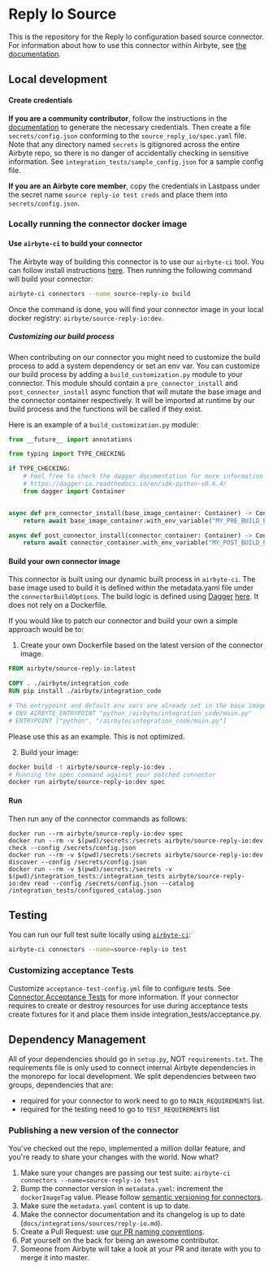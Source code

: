 # Reply Io Source

This is the repository for the Reply Io configuration based source connector.
For information about how to use this connector within Airbyte, see [the documentation](https://docs.airbyte.io/integrations/sources/reply-io).

## Local development

#### Create credentials
**If you are a community contributor**, follow the instructions in the [documentation](https://docs.airbyte.io/integrations/sources/reply-io)
to generate the necessary credentials. Then create a file `secrets/config.json` conforming to the `source_reply_io/spec.yaml` file.
Note that any directory named `secrets` is gitignored across the entire Airbyte repo, so there is no danger of accidentally checking in sensitive information.
See `integration_tests/sample_config.json` for a sample config file.

**If you are an Airbyte core member**, copy the credentials in Lastpass under the secret name `source reply-io test creds`
and place them into `secrets/config.json`.

### Locally running the connector docker image




#### Use `airbyte-ci` to build your connector
The Airbyte way of building this connector is to use our `airbyte-ci` tool.
You can follow install instructions [here](https://github.com/airbytehq/airbyte/blob/master/airbyte-ci/connectors/pipelines/README.md#L1).
Then running the following command will build your connector:

```bash
airbyte-ci connectors --name source-reply-io build
```
Once the command is done, you will find your connector image in your local docker registry: `airbyte/source-reply-io:dev`.

##### Customizing our build process
When contributing on our connector you might need to customize the build process to add a system dependency or set an env var.
You can customize our build process by adding a `build_customization.py` module to your connector.
This module should contain a `pre_connector_install` and `post_connector_install` async function that will mutate the base image and the connector container respectively.
It will be imported at runtime by our build process and the functions will be called if they exist.

Here is an example of a `build_customization.py` module:
```python
from __future__ import annotations

from typing import TYPE_CHECKING

if TYPE_CHECKING:
    # Feel free to check the dagger documentation for more information on the Container object and its methods.
    # https://dagger-io.readthedocs.io/en/sdk-python-v0.6.4/
    from dagger import Container


async def pre_connector_install(base_image_container: Container) -> Container:
    return await base_image_container.with_env_variable("MY_PRE_BUILD_ENV_VAR", "my_pre_build_env_var_value")

async def post_connector_install(connector_container: Container) -> Container:
    return await connector_container.with_env_variable("MY_POST_BUILD_ENV_VAR", "my_post_build_env_var_value")
```

#### Build your own connector image
This connector is built using our dynamic built process in `airbyte-ci`.
The base image used to build it is defined within the metadata.yaml file under the `connectorBuildOptions`.
The build logic is defined using [Dagger](https://dagger.io/) [here](https://github.com/airbytehq/airbyte/blob/master/airbyte-ci/connectors/pipelines/pipelines/builds/python_connectors.py).
It does not rely on a Dockerfile.

If you would like to patch our connector and build your own a simple approach would be to:

1. Create your own Dockerfile based on the latest version of the connector image.
```Dockerfile
FROM airbyte/source-reply-io:latest

COPY . ./airbyte/integration_code
RUN pip install ./airbyte/integration_code

# The entrypoint and default env vars are already set in the base image
# ENV AIRBYTE_ENTRYPOINT "python /airbyte/integration_code/main.py"
# ENTRYPOINT ["python", "/airbyte/integration_code/main.py"]
```
Please use this as an example. This is not optimized.

2. Build your image:
```bash
docker build -t airbyte/source-reply-io:dev .
# Running the spec command against your patched connector
docker run airbyte/source-reply-io:dev spec
```
#### Run
Then run any of the connector commands as follows:
```
docker run --rm airbyte/source-reply-io:dev spec
docker run --rm -v $(pwd)/secrets:/secrets airbyte/source-reply-io:dev check --config /secrets/config.json
docker run --rm -v $(pwd)/secrets:/secrets airbyte/source-reply-io:dev discover --config /secrets/config.json
docker run --rm -v $(pwd)/secrets:/secrets -v $(pwd)/integration_tests:/integration_tests airbyte/source-reply-io:dev read --config /secrets/config.json --catalog /integration_tests/configured_catalog.json
```

## Testing
You can run our full test suite locally using [`airbyte-ci`](https://github.com/airbytehq/airbyte/blob/master/airbyte-ci/connectors/pipelines/README.md):
```bash
airbyte-ci connectors --name=source-reply-io test
```

### Customizing acceptance Tests
Customize `acceptance-test-config.yml` file to configure tests. See [Connector Acceptance Tests](https://docs.airbyte.com/connector-development/testing-connectors/connector-acceptance-tests-reference) for more information.
If your connector requires to create or destroy resources for use during acceptance tests create fixtures for it and place them inside integration_tests/acceptance.py.

## Dependency Management
All of your dependencies should go in `setup.py`, NOT `requirements.txt`. The requirements file is only used to connect internal Airbyte dependencies in the monorepo for local development.
We split dependencies between two groups, dependencies that are:
* required for your connector to work need to go to `MAIN_REQUIREMENTS` list.
* required for the testing need to go to `TEST_REQUIREMENTS` list

### Publishing a new version of the connector
You've checked out the repo, implemented a million dollar feature, and you're ready to share your changes with the world. Now what?
1. Make sure your changes are passing our test suite: `airbyte-ci connectors --name=source-reply-io test`
2. Bump the connector version in `metadata.yaml`: increment the `dockerImageTag` value. Please follow [semantic versioning for connectors](https://docs.airbyte.com/contributing-to-airbyte/resources/pull-requests-handbook/#semantic-versioning-for-connectors).
3. Make sure the `metadata.yaml` content is up to date.
4. Make the connector documentation and its changelog is up to date (`docs/integrations/sources/reply-io.md`).
5. Create a Pull Request: use [our PR naming conventions](https://docs.airbyte.com/contributing-to-airbyte/resources/pull-requests-handbook/#pull-request-title-convention).
6. Pat yourself on the back for being an awesome contributor.
7. Someone from Airbyte will take a look at your PR and iterate with you to merge it into master.
